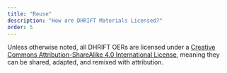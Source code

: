 ```yaml
---
title: "Reuse"
description: "How are DHRIFT Materials Licensed?"
order: 5
---
```


Unless otherwise noted, all DHRIFT OERs are licensed under a [Creative Commons Attribution-ShareAlike 4.0 International License](https://creativecommons.org/licenses/by-sa/4.0/), meaning they can be shared, adapted, and remixed with attribution.
